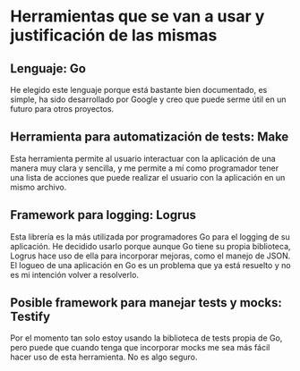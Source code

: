# Herramientas que se van a usar y justificación de las mismas

## Lenguaje: Go

He elegido este lenguaje porque está bastante bien documentado, es simple,
ha sido desarrollado por Google y creo que puede serme útil en un futuro
para otros proyectos.

## Herramienta para automatización de tests: Make

Esta herramienta permite al usuario interactuar con la aplicación de una manera
muy clara y sencilla, y me permite a mí como programador tener una lista
de acciones que puede realizar el usuario con la aplicación en un mismo
archivo.

## Framework para logging: Logrus

Esta librería es la más utilizada por programadores Go para el logging de su
aplicación. He decidido usarlo porque aunque Go tiene su propia biblioteca,
Logrus hace uso de ella para incorporar mejoras, como el manejo de JSON.
El logueo de una aplicación en Go es un problema que ya está resuelto
y no es mi intención volver a resolverlo.

## Posible framework para manejar tests y mocks: Testify

Por el momento tan solo estoy usando la biblioteca de tests propia de Go,
pero puede que cuando tenga que incorporar mocks me sea más fácil hacer
uso de esta herramienta. No es algo seguro.
